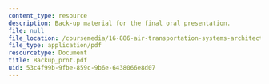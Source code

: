 ```yaml
---
content_type: resource
description: Back-up material for the final oral presentation.
file: null
file_location: /coursemedia/16-886-air-transportation-systems-architecting-spring-2004/53c4f99b9fbe859c9b6e6438066e8d07_Backup_prnt.pdf
file_type: application/pdf
resourcetype: Document
title: Backup_prnt.pdf
uid: 53c4f99b-9fbe-859c-9b6e-6438066e8d07
---
```

